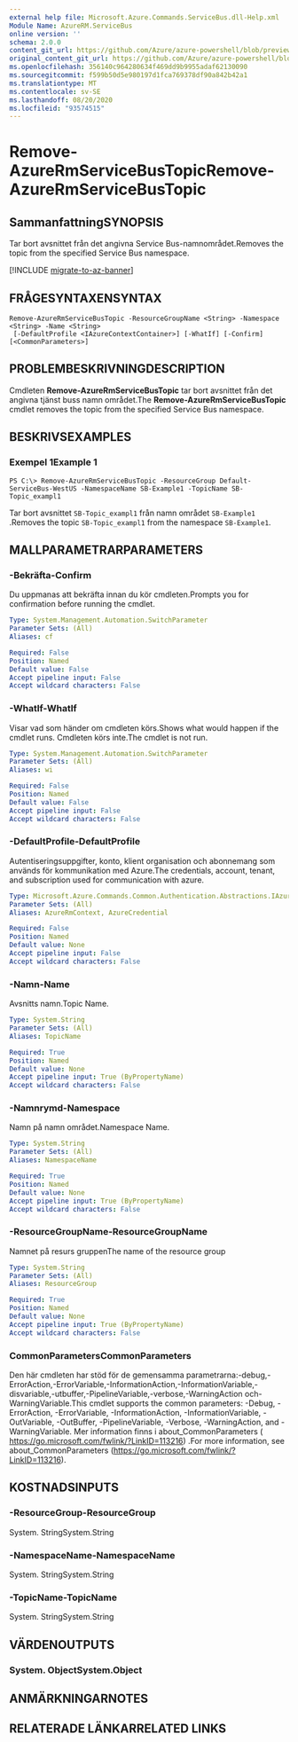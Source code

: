 ```yaml
---
external help file: Microsoft.Azure.Commands.ServiceBus.dll-Help.xml
Module Name: AzureRM.ServiceBus
online version: ''
schema: 2.0.0
content_git_url: https://github.com/Azure/azure-powershell/blob/preview/src/ResourceManager/ServiceBus/Commands.ServiceBus/help/Remove-AzureRmServiceBusTopic.md
original_content_git_url: https://github.com/Azure/azure-powershell/blob/preview/src/ResourceManager/ServiceBus/Commands.ServiceBus/help/Remove-AzureRmServiceBusTopic.md
ms.openlocfilehash: 356140c964280634f469dd9b9955adaf62130090
ms.sourcegitcommit: f599b50d5e980197d1fca769378df90a842b42a1
ms.translationtype: MT
ms.contentlocale: sv-SE
ms.lasthandoff: 08/20/2020
ms.locfileid: "93574515"
---
```

# <span data-ttu-id="7b1ca-101">Remove-AzureRmServiceBusTopic</span><span class="sxs-lookup"><span data-stu-id="7b1ca-101">Remove-AzureRmServiceBusTopic</span></span>

## <span data-ttu-id="7b1ca-102">Sammanfattning</span><span class="sxs-lookup"><span data-stu-id="7b1ca-102">SYNOPSIS</span></span>
<span data-ttu-id="7b1ca-103">Tar bort avsnittet från det angivna Service Bus-namnområdet.</span><span class="sxs-lookup"><span data-stu-id="7b1ca-103">Removes the topic from the specified Service Bus namespace.</span></span>

[!INCLUDE [migrate-to-az-banner](../../includes/migrate-to-az-banner.md)]

## <span data-ttu-id="7b1ca-104">FRÅGESYNTAXEN</span><span class="sxs-lookup"><span data-stu-id="7b1ca-104">SYNTAX</span></span>

```
Remove-AzureRmServiceBusTopic -ResourceGroupName <String> -Namespace <String> -Name <String>
 [-DefaultProfile <IAzureContextContainer>] [-WhatIf] [-Confirm] [<CommonParameters>]
```

## <span data-ttu-id="7b1ca-105">PROBLEMBESKRIVNING</span><span class="sxs-lookup"><span data-stu-id="7b1ca-105">DESCRIPTION</span></span>
<span data-ttu-id="7b1ca-106">Cmdleten **Remove-AzureRmServiceBusTopic** tar bort avsnittet från det angivna tjänst buss namn området.</span><span class="sxs-lookup"><span data-stu-id="7b1ca-106">The **Remove-AzureRmServiceBusTopic** cmdlet removes the topic from the specified Service Bus namespace.</span></span>

## <span data-ttu-id="7b1ca-107">BESKRIVS</span><span class="sxs-lookup"><span data-stu-id="7b1ca-107">EXAMPLES</span></span>

### <span data-ttu-id="7b1ca-108">Exempel 1</span><span class="sxs-lookup"><span data-stu-id="7b1ca-108">Example 1</span></span>
```
PS C:\> Remove-AzureRmServiceBusTopic -ResourceGroup Default-ServiceBus-WestUS -NamespaceName SB-Example1 -TopicName SB-Topic_exampl1
```

<span data-ttu-id="7b1ca-109">Tar bort avsnittet `SB-Topic_exampl1` från namn området `SB-Example1` .</span><span class="sxs-lookup"><span data-stu-id="7b1ca-109">Removes the topic `SB-Topic_exampl1` from the namespace `SB-Example1`.</span></span>

## <span data-ttu-id="7b1ca-110">MALLPARAMETRAR</span><span class="sxs-lookup"><span data-stu-id="7b1ca-110">PARAMETERS</span></span>

### <span data-ttu-id="7b1ca-111">-Bekräfta</span><span class="sxs-lookup"><span data-stu-id="7b1ca-111">-Confirm</span></span>
<span data-ttu-id="7b1ca-112">Du uppmanas att bekräfta innan du kör cmdleten.</span><span class="sxs-lookup"><span data-stu-id="7b1ca-112">Prompts you for confirmation before running the cmdlet.</span></span>

```yaml
Type: System.Management.Automation.SwitchParameter
Parameter Sets: (All)
Aliases: cf

Required: False
Position: Named
Default value: False
Accept pipeline input: False
Accept wildcard characters: False
```

### <span data-ttu-id="7b1ca-113">-WhatIf</span><span class="sxs-lookup"><span data-stu-id="7b1ca-113">-WhatIf</span></span>
<span data-ttu-id="7b1ca-114">Visar vad som händer om cmdleten körs.</span><span class="sxs-lookup"><span data-stu-id="7b1ca-114">Shows what would happen if the cmdlet runs.</span></span>
<span data-ttu-id="7b1ca-115">Cmdleten körs inte.</span><span class="sxs-lookup"><span data-stu-id="7b1ca-115">The cmdlet is not run.</span></span>

```yaml
Type: System.Management.Automation.SwitchParameter
Parameter Sets: (All)
Aliases: wi

Required: False
Position: Named
Default value: False
Accept pipeline input: False
Accept wildcard characters: False
```

### <span data-ttu-id="7b1ca-116">-DefaultProfile</span><span class="sxs-lookup"><span data-stu-id="7b1ca-116">-DefaultProfile</span></span>
<span data-ttu-id="7b1ca-117">Autentiseringsuppgifter, konto, klient organisation och abonnemang som används för kommunikation med Azure.</span><span class="sxs-lookup"><span data-stu-id="7b1ca-117">The credentials, account, tenant, and subscription used for communication with azure.</span></span>

```yaml
Type: Microsoft.Azure.Commands.Common.Authentication.Abstractions.IAzureContextContainer
Parameter Sets: (All)
Aliases: AzureRmContext, AzureCredential

Required: False
Position: Named
Default value: None
Accept pipeline input: False
Accept wildcard characters: False
```

### <span data-ttu-id="7b1ca-118">-Namn</span><span class="sxs-lookup"><span data-stu-id="7b1ca-118">-Name</span></span>
<span data-ttu-id="7b1ca-119">Avsnitts namn.</span><span class="sxs-lookup"><span data-stu-id="7b1ca-119">Topic Name.</span></span>

```yaml
Type: System.String
Parameter Sets: (All)
Aliases: TopicName

Required: True
Position: Named
Default value: None
Accept pipeline input: True (ByPropertyName)
Accept wildcard characters: False
```

### <span data-ttu-id="7b1ca-120">-Namnrymd</span><span class="sxs-lookup"><span data-stu-id="7b1ca-120">-Namespace</span></span>
<span data-ttu-id="7b1ca-121">Namn på namn området.</span><span class="sxs-lookup"><span data-stu-id="7b1ca-121">Namespace Name.</span></span>

```yaml
Type: System.String
Parameter Sets: (All)
Aliases: NamespaceName

Required: True
Position: Named
Default value: None
Accept pipeline input: True (ByPropertyName)
Accept wildcard characters: False
```

### <span data-ttu-id="7b1ca-122">-ResourceGroupName</span><span class="sxs-lookup"><span data-stu-id="7b1ca-122">-ResourceGroupName</span></span>
<span data-ttu-id="7b1ca-123">Namnet på resurs gruppen</span><span class="sxs-lookup"><span data-stu-id="7b1ca-123">The name of the resource group</span></span>

```yaml
Type: System.String
Parameter Sets: (All)
Aliases: ResourceGroup

Required: True
Position: Named
Default value: None
Accept pipeline input: True (ByPropertyName)
Accept wildcard characters: False
```

### <span data-ttu-id="7b1ca-124">CommonParameters</span><span class="sxs-lookup"><span data-stu-id="7b1ca-124">CommonParameters</span></span>
<span data-ttu-id="7b1ca-125">Den här cmdleten har stöd för de gemensamma parametrarna:-debug,-ErrorAction,-ErrorVariable,-InformationAction,-InformationVariable,-disvariable,-utbuffer,-PipelineVariable,-verbose,-WarningAction och-WarningVariable.</span><span class="sxs-lookup"><span data-stu-id="7b1ca-125">This cmdlet supports the common parameters: -Debug, -ErrorAction, -ErrorVariable, -InformationAction, -InformationVariable, -OutVariable, -OutBuffer, -PipelineVariable, -Verbose, -WarningAction, and -WarningVariable.</span></span> <span data-ttu-id="7b1ca-126">Mer information finns i about_CommonParameters ( https://go.microsoft.com/fwlink/?LinkID=113216) .</span><span class="sxs-lookup"><span data-stu-id="7b1ca-126">For more information, see about_CommonParameters (https://go.microsoft.com/fwlink/?LinkID=113216).</span></span>

## <span data-ttu-id="7b1ca-127">KOSTNADS</span><span class="sxs-lookup"><span data-stu-id="7b1ca-127">INPUTS</span></span>

### <span data-ttu-id="7b1ca-128">-ResourceGroup</span><span class="sxs-lookup"><span data-stu-id="7b1ca-128">-ResourceGroup</span></span>
 <span data-ttu-id="7b1ca-129">System. String</span><span class="sxs-lookup"><span data-stu-id="7b1ca-129">System.String</span></span>

### <span data-ttu-id="7b1ca-130">-NamespaceName</span><span class="sxs-lookup"><span data-stu-id="7b1ca-130">-NamespaceName</span></span>
 <span data-ttu-id="7b1ca-131">System. String</span><span class="sxs-lookup"><span data-stu-id="7b1ca-131">System.String</span></span>

### <span data-ttu-id="7b1ca-132">-TopicName</span><span class="sxs-lookup"><span data-stu-id="7b1ca-132">-TopicName</span></span>
 <span data-ttu-id="7b1ca-133">System. String</span><span class="sxs-lookup"><span data-stu-id="7b1ca-133">System.String</span></span>

## <span data-ttu-id="7b1ca-134">VÄRDEN</span><span class="sxs-lookup"><span data-stu-id="7b1ca-134">OUTPUTS</span></span>

### <span data-ttu-id="7b1ca-135">System. Object</span><span class="sxs-lookup"><span data-stu-id="7b1ca-135">System.Object</span></span>

## <span data-ttu-id="7b1ca-136">ANMÄRKNINGAR</span><span class="sxs-lookup"><span data-stu-id="7b1ca-136">NOTES</span></span>

## <span data-ttu-id="7b1ca-137">RELATERADE LÄNKAR</span><span class="sxs-lookup"><span data-stu-id="7b1ca-137">RELATED LINKS</span></span>

